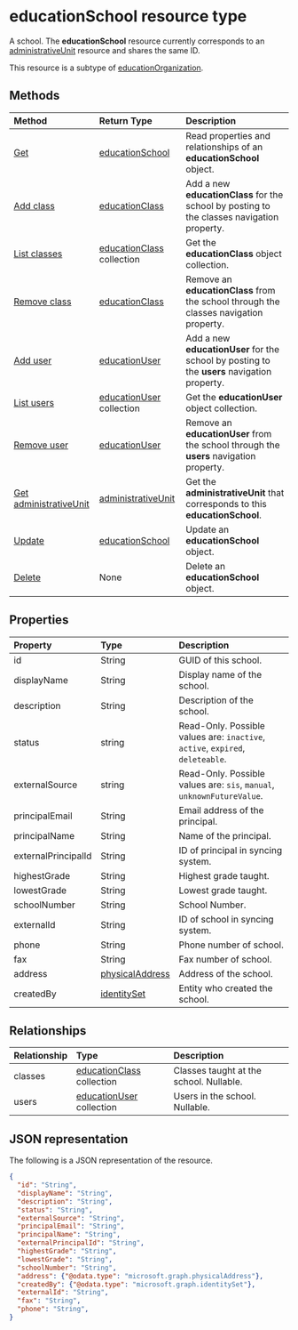 # educationSchool resource type

A school. The **educationSchool** resource currently corresponds to an [administrativeUnit](administrativeunit.md) resource and shares the same ID.  

This resource is a subtype of [educationOrganization](educationorganization.md).


## Methods

| Method		   | Return Type	|Description|
|:---------------|:--------|:----------|
|[Get](../api/educationschool_get.md) | [educationSchool](educationschool.md) |Read properties and relationships of an **educationSchool** object.|
|[Add class](../api/educationschool_post_classes.md) |[educationClass](educationclass.md)| Add a new **educationClass** for the school by posting to the classes navigation property.|
|[List classes](../api/educationschool_list_classes.md) |[educationClass](educationclass.md) collection| Get the **educationClass** object collection.|
|[Remove class](../api/educationschool_delete_classes.md) |[educationClass](educationclass.md)| Remove an **educationClass** from the school through the classes navigation property.|
|[Add user](../api/educationschool_post_users.md) |[educationUser](educationuser.md)| Add a new **educationUser** for the school by posting to the **users** navigation property.|
|[List users](../api/educationschool_list_users.md) |[educationUser](educationuser.md) collection| Get the **educationUser** object collection.|
|[Remove user](../api/educationschool_delete_users.md) |[educationUser](educationuser.md)| Remove an **educationUser** from the school through the **users** navigation property.|
|[Get administrativeUnit](../api/educationschool_get_administrativeunit.md) |[administrativeUnit](administrativeunit.md)| Get the **administrativeUnit** that corresponds to this **educationSchool**.|
|[Update](../api/educationschool_update.md) | [educationSchool](educationschool.md)	|Update an **educationSchool** object. |
|[Delete](../api/educationschool_delete.md) | None |Delete an **educationSchool** object. |

## Properties
| Property	   | Type	|Description|
|:---------------|:--------|:----------|
|id|String|GUID of this school.|
|displayName| String| Display name of the school.| 
|description| String | Description of the school.| 
|status| string| Read-Only. Possible values are: `inactive`, `active`, `expired`, `deleteable`.|
|externalSource| string| Read-Only.  Possible values are: `sis`, `manual`, `unknownFutureValue`.|
|principalEmail| String| Email address of the principal.|
|principalName| String | Name of the principal.|
|externalPrincipalId| String | ID of principal in syncing system. |
|highestGrade|String| Highest grade taught. |
|lowestGrade|String| Lowest grade taught. |
|schoolNumber|String| School Number.|
|externalId|String| ID of school in syncing system. |
|phone|String| Phone number of school. |
|fax|String| Fax number of school. |
|address|[physicalAddress](physicaladdress.md)| Address of the school.|
|createdBy|[identitySet](identityset.md)|Entity who created the school.|


## Relationships
| Relationship | Type	|Description|
|:---------------|:--------|:----------|
|classes|[educationClass](educationclass.md) collection| Classes taught at the school. Nullable.|
|users|[educationUser](educationuser.md) collection| Users in the school. Nullable.|

## JSON representation

The following is a JSON representation of the resource.

<!-- {
  "blockType": "resource",
  "optionalProperties": [

  ],
  "@odata.type": "microsoft.graph.educationSchool"
}-->

```json
{
  "id": "String",
  "displayName": "String",
  "description": "String",
  "status": "String",
  "externalSource": "String",
  "principalEmail": "String",
  "principalName": "String",
  "externalPrincipalId": "String",
  "highestGrade": "String",
  "lowestGrade": "String",
  "schoolNumber": "String",
  "address": {"@odata.type": "microsoft.graph.physicalAddress"},
  "createdBy": {"@odata.type": "microsoft.graph.identitySet"},
  "externalId": "String",
  "fax": "String",
  "phone": "String",
}
```

<!-- uuid: 8fcb5dbc-d5aa-4681-8e31-b001d5168d79
2015-10-25 14:57:30 UTC -->
<!-- {
  "type": "#page.annotation",
  "description": "educationSchool resource",
  "keywords": "",
  "section": "documentation",
  "tocPath": ""
}-->

